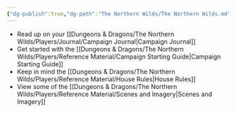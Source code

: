 ```yaml
---
{"dg-publish":true,"dg-path":"The Northern Wilds/The Northern Wilds.md","dg-permalink":"northern-wilds","permalink":"/northern-wilds/","title":"Main","pinned":true,"tags":["DG"]}
---
```



- Read up on your [[Dungeons & Dragons/The Northern Wilds/Players/Journal/Campaign Journal\|Campaign Journal]]
- Get started with the [[Dungeons & Dragons/The Northern Wilds/Players/Reference Material/Campaign Starting Guide\|Campaign Starting Guide]]
- Keep in mind the [[Dungeons & Dragons/The Northern Wilds/Players/Reference Material/House Rules\|House Rules]]
- View some of the [[Dungeons & Dragons/The Northern Wilds/Players/Reference Material/Scenes and Imagery\|Scenes and Imagery]]